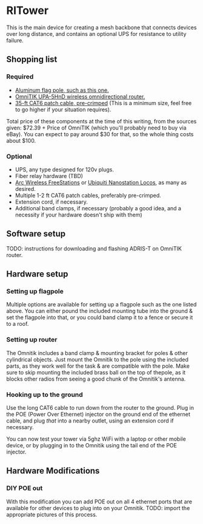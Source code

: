 # RITower

This is the main device for creating a mesh backbone that connects devices over long distance, and contains an optional UPS for resistance to utility failure.

## Shopping list

### Required

 * [Aluminum flag pole, such as this one.](http://www.harborfreight.com/20-ft-telescoping-flag-pole-kit-95598.html)
 * [OmniTIK UPA-5HnD wireless omnidirectional router.](http://www.rts-bg.com/product.php?id_product=160)
 * [35-ft CAT6 patch cable, pre-crimped](http://www.computercablestore.com/CAT6_Certified_Booted_Net_PID23158.aspx) (This is a minimum size, feel free to go higher if your situation requires).

Total price of these components at the time of this writing, from the sources given: $72.39 + Price of OmniTIK (which you'll probably need to buy via eBay). You can expect to pay around $30 for that, so the whole thing costs about $100.

### Optional

 * UPS, any type designed for 120v plugs.
 * Fiber relay hardware (TBD)
 * [Arc Wireless FreeStations](http://www.antennas.com/freestation/) or [Ubiquiti Nanostation Locos](http://www.ubnt.com/nanostationloco), as many as desired.
 * Multiple 1-2 ft CAT6 patch cables, preferably pre-crimped.
 * Extension cord, if necessary.
 * Additional band clamps, if necessary (probably a good idea, and a necessity if your hardware doesn't ship with them)

## Software setup

TODO: instructions for downloading and flashing ADRIS-T on OmniTIK router.

## Hardware setup

### Setting up flagpole

Multiple options are available for setting up a flagpole such as the one listed above. You can either pound the included mounting tube into the ground & set the flagpole into that, or you could band clamp it to a fence or secure it to a roof.

### Setting up router

The Omnitik includes a band clamp & mounting bracket for poles & other cylindrical objects. Just mount the Omnitik to the pole using the included parts, as they work well for the task & are compatible with the pole. Make sure to skip mounting the included brass ball on the top of thepole, as it blocks other radios from seeing a good chunk of the Omnitik's antenna.

### Hooking up to the ground

Use the long CAT6 cable to run down from the router to the ground. Plug in the POE (Power Over Ethernet) injector on the ground end of the ethernet cable, and plug *that* into a nearby outlet, using an extension cord if necessary.

You can now test your tower via 5ghz WiFi with a laptop or other mobile device, or by plugging in to the Omnitik using the tail end of the POE injector. 

## Hardware Modifications

### DIY POE out

With this modification you can add POE out on all 4 ethernet ports that are available for other devices to plug into on your Omnitik. TODO: import the appropriate pictures of this process.
